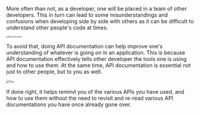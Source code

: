 <!--title={API Documentation and Communication}-->

<!--badges={Web Development:}-->

<!--conecpts={}-->

More often than not, as a developer, one will be placed in a team of other developers. This in turn can lead to some misunderstandings and confusions when developing side by side with others as it can be difficult to understand other people's code at times.

<img src="https://www.completerx.com/wp-content/uploads/2019/07/communication-group-1940x900_35361-1-1140x900.jpg" alt="Miscommunication" style="zoom:30%;" />

 To avoid that, doing API documentation can help improve one's understanding of whatever is going on in an application. This is because API documentation effectively tells other developer the tools one is using and how to use them. At the same time, API documentation is essential not just to other people, but to you as well.

<img src="https://getdrawings.com/free-icon/finger-icon-74.png" alt="You" style="zoom:50%;" />

If done right, it helps remind you of the various APIs you have used, and how to use them without the need to revisit and re-read various API documentations you have once already gone over. 